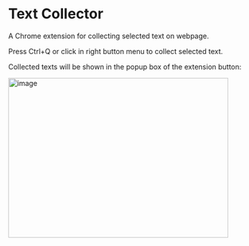 # Text Collector
A Chrome extension for collecting selected text on webpage. 

Press Ctrl+Q or click in right button menu to collect selected text.

Collected texts will be shown in the popup box of the extension button: 

<img width="442" height="321" alt="image" src="https://github.com/user-attachments/assets/cb570d88-8c37-40d5-b647-5d63f33d8c03" />

